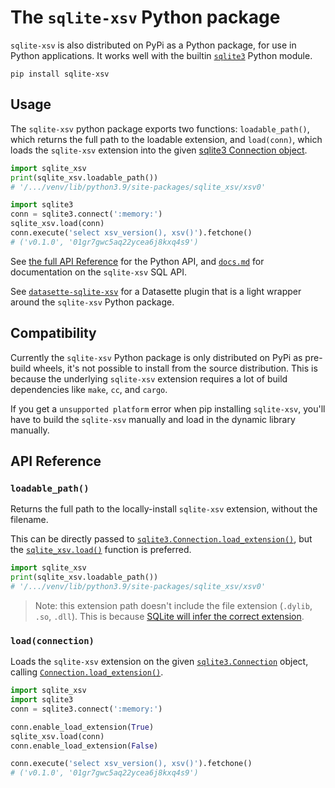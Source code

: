 # The `sqlite-xsv` Python package

`sqlite-xsv` is also distributed on PyPi as a Python package, for use in Python applications. It works well with the builtin [`sqlite3`](https://docs.python.org/3/library/sqlite3.html) Python module.

```
pip install sqlite-xsv
```

## Usage

The `sqlite-xsv` python package exports two functions: `loadable_path()`, which returns the full path to the loadable extension, and `load(conn)`, which loads the `sqlite-xsv` extension into the given [sqlite3 Connection object](https://docs.python.org/3/library/sqlite3.html#connection-objects).

```python
import sqlite_xsv
print(sqlite_xsv.loadable_path())
# '/.../venv/lib/python3.9/site-packages/sqlite_xsv/xsv0'

import sqlite3
conn = sqlite3.connect(':memory:')
sqlite_xsv.load(conn)
conn.execute('select xsv_version(), xsv()').fetchone()
# ('v0.1.0', '01gr7gwc5aq22ycea6j8kxq4s9')
```

See [the full API Reference](#api-reference) for the Python API, and [`docs.md`](../../docs.md) for documentation on the `sqlite-xsv` SQL API.

See [`datasette-sqlite-xsv`](../datasette_sqlite_xsv/) for a Datasette plugin that is a light wrapper around the `sqlite-xsv` Python package.

## Compatibility

Currently the `sqlite-xsv` Python package is only distributed on PyPi as pre-build wheels, it's not possible to install from the source distribution. This is because the underlying `sqlite-xsv` extension requires a lot of build dependencies like `make`, `cc`, and `cargo`.

If you get a `unsupported platform` error when pip installing `sqlite-xsv`, you'll have to build the `sqlite-xsv` manually and load in the dynamic library manually.

## API Reference

<h3 name="loadable_path"><code>loadable_path()</code></h3>

Returns the full path to the locally-install `sqlite-xsv` extension, without the filename.

This can be directly passed to [`sqlite3.Connection.load_extension()`](https://docs.python.org/3/library/sqlite3.html#sqlite3.Connection.load_extension), but the [`sqlite_xsv.load()`](#load) function is preferred.

```python
import sqlite_xsv
print(sqlite_xsv.loadable_path())
# '/.../venv/lib/python3.9/site-packages/sqlite_xsv/xsv0'
```

> Note: this extension path doesn't include the file extension (`.dylib`, `.so`, `.dll`). This is because [SQLite will infer the correct extension](https://www.sqlite.org/loadext.html#loading_an_extension).

<h3 name="load"><code>load(connection)</code></h3>

Loads the `sqlite-xsv` extension on the given [`sqlite3.Connection`](https://docs.python.org/3/library/sqlite3.html#sqlite3.Connection) object, calling [`Connection.load_extension()`](https://docs.python.org/3/library/sqlite3.html#sqlite3.Connection.load_extension).

```python
import sqlite_xsv
import sqlite3
conn = sqlite3.connect(':memory:')

conn.enable_load_extension(True)
sqlite_xsv.load(conn)
conn.enable_load_extension(False)

conn.execute('select xsv_version(), xsv()').fetchone()
# ('v0.1.0', '01gr7gwc5aq22ycea6j8kxq4s9')
```
